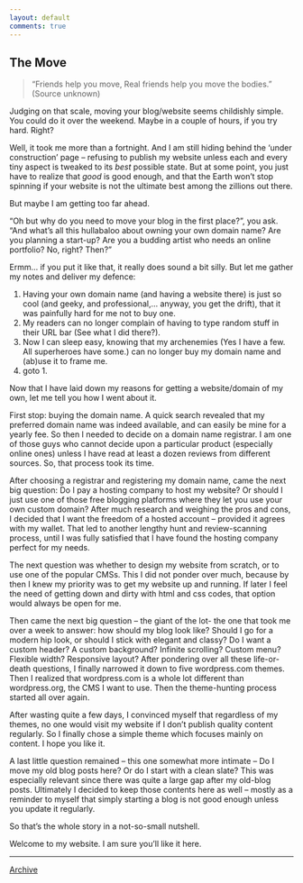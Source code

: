 ```yaml
---
layout: default
comments: true
---
```


## The Move

> &#8220;Friends help you move, Real friends help you move the bodies.&#8221;  
> (Source unknown)

Judging on that scale, moving your blog/website seems childishly simple. You could do it over the weekend. Maybe in a couple of hours, if you try hard. Right?  

Well, it took me more than a fortnight. And I am still hiding behind the ‘under construction’ page &#8211; refusing to publish my website unless each and every tiny aspect is tweaked to its *best* possible state. But at some point, you just have to realize that *good* is good enough, and that the Earth won’t stop spinning if your website is not the ultimate best among the zillions out there. 
 
But maybe I am getting too far ahead.  

“Oh but why do you need to move your blog in the first place?”, you ask. “And what’s all this hullabaloo about owning your own domain name? Are you planning a start-up? Are you a  budding artist who needs an online portfolio? No, right? Then?” 
 
Ermm&#8230; if you put it like that, it really does sound a bit silly. But let me gather my notes and deliver my defence:
  
1. Having your own domain name (and having a website there) is just so cool (and geeky, and professional,&#8230; anyway, you get the drift), that it was painfully hard for me not to buy one.  
2. My readers can no longer complain of having to type random stuff in their URL bar (See what I did there?).  
3. Now I can sleep easy, knowing that my archenemies (Yes I have a few. All superheroes have some.) can no longer buy my domain name and (ab)use it to frame me.  
4. goto 1.

Now that I have laid down my reasons for getting a website/domain of my own, let me tell you how I went about it.  

First stop: buying the domain name. A quick search revealed that my preferred domain name was indeed available, and can easily be mine for a yearly fee. So then I needed to decide on a domain name registrar. I am one of those guys who cannot decide upon a particular product (especially online ones) unless I have read at least a dozen reviews from different sources. So, that process took its time.  

After choosing a registrar and registering my domain name, came the next big question: Do I pay a hosting company to host my website? Or should I just use one of those free blogging platforms where they let you use your own custom domain? After much research and weighing the pros and cons, I decided that I want the freedom of a hosted account &#8211; provided it agrees with my wallet. That led to another lengthy hunt and review-scanning process,  until I was fully satisfied that I have found the hosting company perfect for my needs.  

The next question was whether to design my website from scratch, or to use one of the popular CMSs. This I did not ponder over much, because by then I knew my priority was to get my website up and running. If later I feel the need of getting down and dirty with html and css codes, that option would always be open for me.  

Then came the next big question &#8211; the giant of the lot- the one that took me over a week to answer: how should my blog look like? Should I go for a modern hip look, or should I stick with elegant and classy? Do I want a custom header? A custom background? Infinite scrolling? Custom menu? Flexible width? Responsive layout? After  pondering over all these life-or-death questions, I finally narrowed it down to five wordpress.com themes. Then I realized that wordpress.com is a whole lot different than wordpress.org, the CMS I want to use. Then the theme-hunting process started all over again.  

After wasting quite a few days, I convinced myself that regardless of my themes, no one would visit my website if I don’t publish quality content regularly. So I finally chose a simple theme which focuses mainly on content. I hope you like it. 
 
A last little question remained – this one somewhat more intimate &#8211; Do I move my old blog posts here? Or do I start with a clean slate? This was especially relevant since there was quite a large gap after my old-blog posts. Ultimately I decided to keep those contents here as well &#8211; mostly as a reminder to myself that simply starting a blog is not good enough unless you update it regularly.  

So that’s the whole story in a not-so-small nutshell. 
 
Welcome to my website. I am sure you’ll like it here.

* * *

[Archive](../archive)
